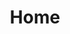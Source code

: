 ---
layout: home

title: Home
titleTemplate: Plantbeta

hero: 
  name: Plantbeta
  text: The elements of Planting
  tagline:
  image: 
    src: /YourLogoHere.png 
  actions:
    - theme: brand
      text: Get Started
      link: /guide/introduction.md

features:
  - icon: 🌲
    title: Plant Better Quality 
    details: No More Replants!
  - icon: 🤑
    title: Plant Faster 
    details: Make more Money!
  - icon: 😊
    title: Feel Better
    details: Less Injuries, Better Mental Health!
---